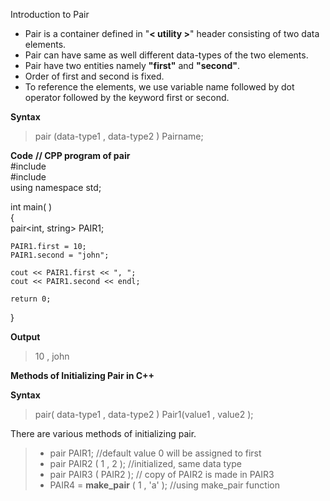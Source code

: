 Introduction to Pair
 - Pair is a container defined in "**< utility >**" header consisting of two data elements.  
 - Pair can have same as well different data-types of the two elements.
- Pair have two entities namely **"first"** and **"second"**.
- Order of first and second is fixed.
- To reference the elements, we use variable name followed by dot operator followed by the keyword first or second.  

**Syntax**
> pair (data-type1 , data-type2 ) Pairname;
 
**Code**
 **// CPP program of pair**  
 #include <iostream>  
 #include <utility>  
 using namespace std;
 
 int main( )  
{  
    pair<int, string> PAIR1;  
 
    PAIR1.first = 10;
    PAIR1.second = "john";
 
    cout << PAIR1.first << ", ";
    cout << PAIR1.second << endl;
 
    return 0;
   }
   
**Output**
>10 , john 

**Methods of Initializing Pair in C++**

**Syntax**
> pair( data-type1 , data-type2 ) Pair1(value1 , value2 );      

 There are various methods of initializing pair.  
> - pair PAIR1;                //default value 0 will be assigned to first
> - pair PAIR2 ( 1 , 2 );      //initialized,  same data type
> - pair PAIR3 ( PAIR2 );      // copy of PAIR2 is made in PAIR3
> - PAIR4 = **make_pair** ( 1 , 'a' );  //using make_pair function




